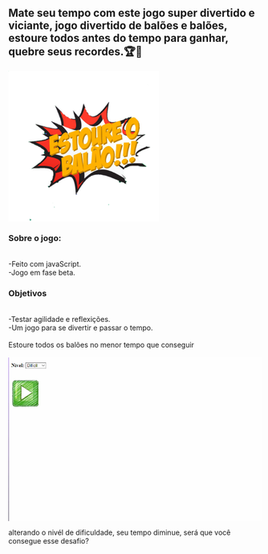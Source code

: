 <h2>Mate seu tempo com este jogo super divertido e viciante, jogo divertido de balões e balões, estoure todos antes do tempo para ganhar, quebre seus recordes.🏆🎉</h2>

<img src=/rd/logo.png width="300px" align="center"/>

<h3>Sobre o jogo:</h3><br>
-Feito com javaScript. <br>
-Jogo em fase beta.<br>


<h3>Objetivos</h3><br>
-Testar agilidade e reflexições.<br>
-Um jogo para se divertir e passar o tempo.<br><br>
Estoure todos os balões no menor tempo que conseguir <br><br>

<img src=/rd/estoura_balao.gif width="700px" align="center" />

alterando o nivél de dificuldade, seu tempo diminue, será que você consegue esse desafio?

